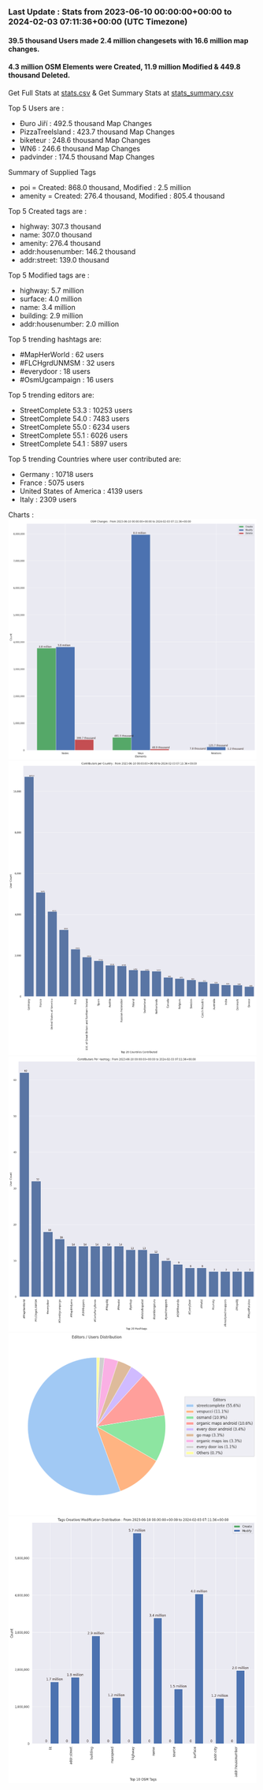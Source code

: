 ### Last Update : Stats from 2023-06-10 00:00:00+00:00 to 2024-02-03 07:11:36+00:00 (UTC Timezone)

#### 39.5 thousand Users made 2.4 million changesets with 16.6 million map changes.
#### 4.3 million OSM Elements were Created, 11.9 million Modified & 449.8 thousand Deleted.
Get Full Stats at [stats.csv](/stats/fieldmappers/Daily/stats.csv)
 & Get Summary Stats at [stats_summary.csv](/stats/fieldmappers/Daily/stats_summary.csv)

Top 5 Users are : 
- Đuro Jiří : 492.5 thousand Map Changes
- PizzaTreeIsland : 423.7 thousand Map Changes
- biketeur : 248.6 thousand Map Changes
- WN6 : 246.6 thousand Map Changes
- padvinder : 174.5 thousand Map Changes

Summary of Supplied Tags
- poi = Created: 868.0 thousand, Modified : 2.5 million
- amenity = Created: 276.4 thousand, Modified : 805.4 thousand


Top 5 Created tags are :
- highway: 307.3 thousand
- name: 307.0 thousand
- amenity: 276.4 thousand
- addr:housenumber: 146.2 thousand
- addr:street: 139.0 thousand


Top 5 Modified tags are :
- highway: 5.7 million
- surface: 4.0 million
- name: 3.4 million
- building: 2.9 million
- addr:housenumber: 2.0 million


Top 5 trending hashtags are:
- #MapHerWorld : 62 users
- #FLCHgrdUNMSM : 32 users
- #everydoor : 18 users
- #OsmUgcampaign : 16 users


Top 5 trending editors are:
- StreetComplete 53.3 : 10253 users
- StreetComplete 54.0 : 7483 users
- StreetComplete 55.0 : 6234 users
- StreetComplete 55.1 : 6026 users
- StreetComplete 54.1 : 5897 users


Top 5 trending Countries where user contributed are:
- Germany : 10718 users
- France : 5075 users
- United States of America : 4139 users
- Italy : 2309 users


 Charts : 
![Alt text](./stats_osm_changes.png) 
![Alt text](./stats_users_per_country.png) 
![Alt text](./stats_users_per_hashtag.png) 
![Alt text](./stats_editors_pie_chart.png) 
![Alt text](./stats_tags.png) 
